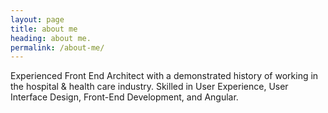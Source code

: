 ```yaml
---
layout: page
title: about me
heading: about me.
permalink: /about-me/
---
```


Experienced Front End Architect with a demonstrated history of working in the hospital & health care industry.
Skilled in User Experience, User Interface Design, Front-End Development, and Angular.
